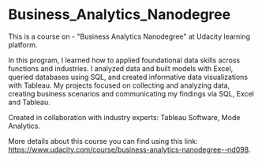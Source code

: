 # Business_Analytics_Nanodegree
This is a course on - "Business Analytics Nanodegree" at Udacity learning platform. 

In this program, I learned how to applied foundational data skills across functions and industries. I analyzed data and built models with Excel, queried databases using SQL, and created informative data visualizations with Tableau. My projects focused on collecting and analyzing data, creating business scenarios and communicating my findings via SQL, Excel and Tableau.

Created in collaboration with industry experts: Tableau Software, Mode Analytics.

More details about this course you can find using this link: https://www.udacity.com/course/business-analytics-nanodegree--nd098.
